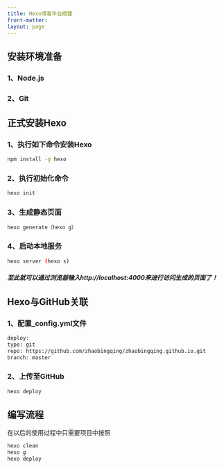 ```yaml
---
title: Hexo博客平台搭建
front-matter:
layout: page
---
```

## 安装环境准备
### 1、Node.js
### 2、Git
## 正式安装Hexo
### 1、执行如下命令安装Hexo
```bash
npm install -g hexo
```
### 2、执行初始化命令
```bash
hexo init
```
### 3、生成静态页面
```bash
hexo generate（hexo g）
```
### 4、启动本地服务
```bash
hexo server (hexo s)
```
##### 至此就可以通过浏览器输入http://localhost:4000来进行访问生成的页面了！
## Hexo与GitHub关联
### 1、配置_config.yml文件
```bash
deploy:    
type: git               
repo: https://github.com/zhaobingqing/zhaobingqing.github.io.git                 
branch: master
```
### 2、上传至GitHub
```bash
hexo deploy
```
## 编写流程
在以后的使用过程中只需要项目中按照

```bash
hexo clean  
hexo g  
hexo deploy  
```



